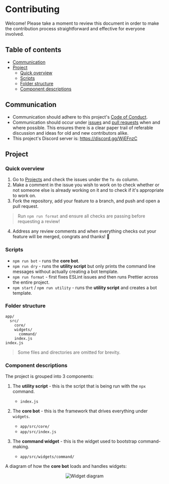 # Contributing

Welcome! Please take a moment to review this document in order to make the contribution process straightforward and effective for everyone involved.

## Table of contents

- [Communication](#communication)
- [Project](#project)
  - [Quick overview](#quick-overview)
  - [Scripts](#scripts)
  - [Folder structure](#folder-structure)
  - [Component descriptions](#component-descriptions)

## Communication

- Communication should adhere to this project's [Code of Conduct](./CODE_OF_CONDUCT.md).
- Communication should occur under [issues](https://github.com/peterthehan/create-discord-bot/issues) and [pull requests](https://github.com/peterthehan/create-discord-bot/pulls) when and where possible. This ensures there is a clear paper trail of referable discussion and ideas for old and new contributors alike.
- This project's Discord server is: https://discord.gg/WjEFnzC

## Project

### Quick overview

1. Go to [Projects](https://github.com/peterthehan/create-discord-bot/projects/1) and check the issues under the `To do` column.
2. Make a comment in the issue you wish to work on to check whether or not someone else is already working on it and to check if it's appropriate to work on.
3. Fork the repository, add your feature to a branch, and push and open a pull request.

> Run `npm run format` and ensure all checks are passing before requesting a review!

4. Address any review comments and when everything checks out your feature will be merged, congrats and thanks! 🎉

### Scripts

- `npm run bot` - runs the **core bot**.
- `npm run dry` - runs the **utility script** but only prints the command line messages without actually creating a bot template.
- `npm run format` - first fixes ESLint issues and then runs Prettier across the entire project.
- `npm start` / `npm run utility` - runs the **utility script** and creates a bot template.

### Folder structure

```
app/
  src/
    core/
    widgets/
      command/
    index.js
index.js
```

> Some files and directories are omitted for brevity.

### Component descriptions

The project is grouped into 3 components:

1. The **utility script** - this is the script that is being run with the `npx` command.

   - `index.js`

2. The **core bot** - this is the framework that drives everything under `widgets`.

   - `app/src/core/`
   - `app/src/index.js`

3. The **command widget** - this is the widget used to bootstrap command-making.

   - `app/src/widgets/command/`

A diagram of how the **core bot** loads and handles widgets:

<div align="center">
  <img src="https://raw.githubusercontent.com/peterthehan/assets/master/repositories/create-discord-bot/widget-diagram.png" title="Widget diagram" alt="Widget diagram" />
</div>
